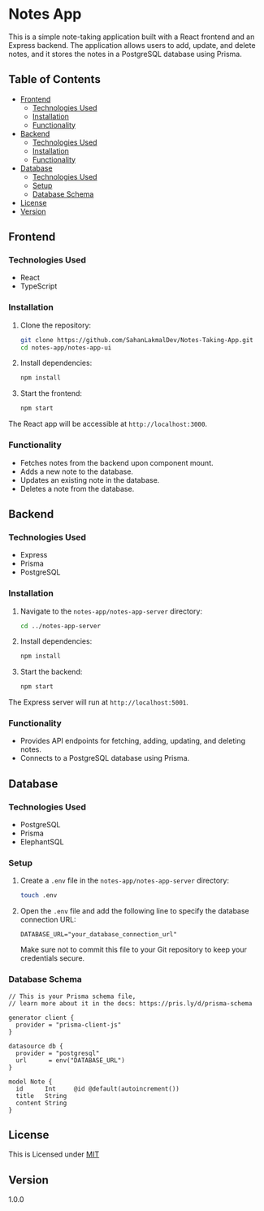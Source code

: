 # Notes App

This is a simple note-taking application built with a React frontend and an Express backend. The application allows users to add, update, and delete notes, and it stores the notes in a PostgreSQL database using Prisma.

## Table of Contents
- [Frontend](#frontend)
  - [Technologies Used](#technologies-used)
  - [Installation](#installation)
  - [Functionality](#functionality)
- [Backend](#backend)
  - [Technologies Used](#technologies-used-1)
  - [Installation](#installation-1)
  - [Functionality](#functionality-1)
- [Database](#database)
  - [Technologies Used](#technologies-used-2)
  - [Setup](#setup)
  - [Database Schema](#database-schema)
- [License](#license)
- [Version](#version)

## Frontend

### Technologies Used
- React
- TypeScript

### Installation
1. Clone the repository:

    ```bash
    git clone https://github.com/SahanLakmalDev/Notes-Taking-App.git
    cd notes-app/notes-app-ui
    ```

2. Install dependencies:

    ```bash
    npm install
    ```

3. Start the frontend:

    ```bash
    npm start
    ```

The React app will be accessible at `http://localhost:3000`.

### Functionality
- Fetches notes from the backend upon component mount.
- Adds a new note to the database.
- Updates an existing note in the database.
- Deletes a note from the database.

## Backend

### Technologies Used
- Express
- Prisma
- PostgreSQL

### Installation
1. Navigate to the `notes-app/notes-app-server` directory:

    ```bash
    cd ../notes-app-server
    ```

2. Install dependencies:

    ```bash
    npm install
    ```

3. Start the backend:

    ```bash
    npm start
    ```

The Express server will run at `http://localhost:5001`.

### Functionality
- Provides API endpoints for fetching, adding, updating, and deleting notes.
- Connects to a PostgreSQL database using Prisma.

## Database

### Technologies Used
- PostgreSQL
- Prisma
- ElephantSQL

### Setup
1. Create a `.env` file in the `notes-app/notes-app-server` directory:

    ```bash
    touch .env
    ```

2. Open the `.env` file and add the following line to specify the database connection URL:

    ```env
    DATABASE_URL="your_database_connection_url"
    ```

   Make sure not to commit this file to your Git repository to keep your credentials secure.

### Database Schema
```prisma
// This is your Prisma schema file,
// learn more about it in the docs: https://pris.ly/d/prisma-schema

generator client {
  provider = "prisma-client-js"
}

datasource db {
  provider = "postgresql"
  url      = env("DATABASE_URL")
}

model Note {
  id      Int     @id @default(autoincrement())
  title   String
  content String
}
```
## License
This is Licensed under [MIT](License.txt)

## Version
1.0.0